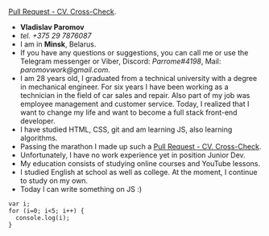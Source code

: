 [Pull Request - CV. Cross-Check](https://github.com/Parrome/rsschool-cv/pull/5/).



- **Vladislav Paromov**
- _tel. +375 29 7876087_
- I am in **Minsk**, Belarus.
- If you have any questions or suggestions, you can call me or use the Telegram messenger or Viber, Discord: _Parrome#4198_, Mail: _paromovwork@gmail.com_.
- I am 28 years old, I graduated from a technical university with a degree in mechanical engineer. For six years I have been working as a technician in the field of car sales and repair. Also part of my job was employee management and customer service. Today, I realized that I want to change my life and want to become a full stack front-end developer.
- I have studied HTML, CSS, git and am learning JS, also learning algorithms.
- Passing the marathon I made up such a [
Pull Request - CV. Cross-Check](https://github.com/Parrome/rsschool-cv/pull/5/).
- Unfortunately, I have no work experience yet in position Junior Dev.
- My education consists of studying online courses and YouTube lessons.
- I studied English at school as well as college. At the moment, I continue to study on my own.
- Today I can write something on JS :)

```
var i;
for (i=0; i<5; i++) {
  console.log(i);
}
```
